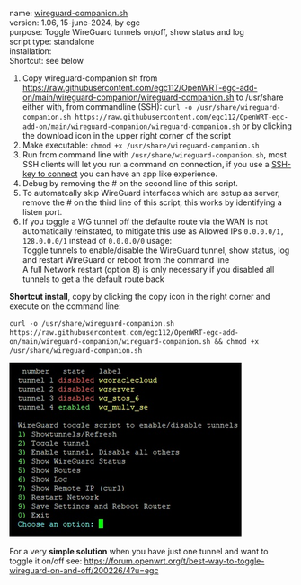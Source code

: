 name: [wireguard-companion.sh](https://forum.openwrt.org/t/wireguard-companion-script-to-administer-your-wireguard-tunnels/200866)  
version: 1.06, 15-june-2024, by egc  
purpose: Toggle WireGuard tunnels on/off, show status and log  
script type: standalone  
installation:  
Shortcut:  see below

 1. Copy wireguard-companion.sh from https://raw.githubusercontent.com/egc112/OpenWRT-egc-add-on/main/wireguard-companion/wireguard-companion.sh to /usr/share  
    either with, from commandline (SSH): `curl -o /usr/share/wireguard-companion.sh https://raw.githubusercontent.com/egc112/OpenWRT-egc-add-on/main/wireguard-companion/wireguard-companion.sh` 
    or by clicking the download icon in the upper right corner of the script  
 2. Make executable: `chmod +x /usr/share/wireguard-companion.sh`  
 3. Run from command line with `/usr/share/wireguard-companion.sh`, most SSH clients will let you run a command on connection, if you use a [SSH-key to connect](https://openwrt.org/docs/guide-user/security/dropbear.public-key.auth) you can have an app like experience.  
 4. Debug by removing the # on the second line of this script.  
 5. To automatcally skip WireGuard interfaces which are setup as server, remove the # on the third line of this script, this works by identifying a listen port.
 6. If you toggle a WG tunnel off the defaulte route via the WAN is not automatically reinstated, to mitigate this use as Allowed IPs `0.0.0.0/1, 128.0.0.0/1` instead of `0.0.0.0/0`
usage:  
	Toggle tunnels to enable/disable the WireGuard tunnel, show status, log and restart WireGuard or reboot from the command line  
	A full Network restart (option 8) is only necessary if you disabled all tunnels to get a the default route back

**Shortcut install**, copy by clicking the copy icon in the right corner and execute on the command line:  
```
curl -o /usr/share/wireguard-companion.sh https://raw.githubusercontent.com/egc112/OpenWRT-egc-add-on/main/wireguard-companion/wireguard-companion.sh && chmod +x /usr/share/wireguard-companion.sh
```

![wireguard-companion](https://github.com/egc112/OpenWRT-egc-add-on/blob/main/wireguard-companion/wireguard-companion.jpg "wireguard-companion")

For a very **simple solution** when you have just one tunnel and want to toggle it on/off see: https://forum.openwrt.org/t/best-way-to-toggle-wireguard-on-and-off/200226/4?u=egc
